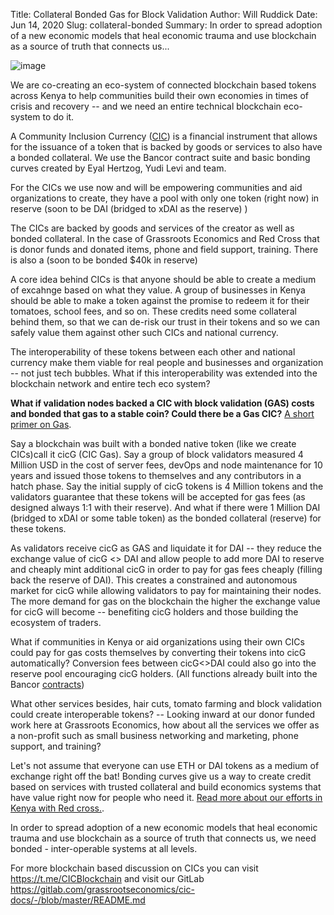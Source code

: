 Title: Collateral Bonded Gas for Block Validation
Author: Will Ruddick
Date: Jun 14, 2020
Slug: collateral-bonded
Summary: In order to spread adoption of a new economic models that heal economic trauma and use blockchain as a source of truth that connects us...

![image](images/blog/collateral-bonded1.webp)

We are co-creating an eco-system of connected blockchain based tokens
across Kenya to help communities build their own economies in times of
crisis and recovery -- and we need an entire technical blockchain
eco-system to do it.

A Community Inclusion Currency
([CIC](https://gitlab.com/grassrootseconomics/cic-docs/-/blob/master/README.md))
is a financial instrument that allows for the issuance of a token that
is backed by goods or services to also have a bonded collateral. We use
the Bancor contract suite and basic bonding curves created by Eyal
Hertzog, Yudi Levi and team.

For the CICs we use now and will be empowering communities and aid
organizations to create, they have a pool with only one token (right
now) in reserve (soon to be DAI (bridged to xDAI as the reserve) )

The CICs are backed by goods and services of the creator as well as
bonded collateral. In the case of Grassroots Economics and Red Cross
that is donor funds and donated items, phone and field support,
training. There is also a (soon to be bonded $40k in reserve)

A core idea behind CICs is that anyone should be able to create a medium
of excahnge based on what they value. A group of businesses in Kenya
should be able to make a token against the promise to redeem it for
their tomatoes, school fees, and so on. These credits need some
collateral behind them, so that we can de-risk our trust in their tokens
and so we can safely value them against other such CICs and national
currency.

The interoperability of these tokens between each other and national
currency make them viable for real people and businesses and
organization -- not just tech bubbles. What if this interoperability was
extended into the blockchain network and entire tech eco system?

**What if validation nodes backed a CIC with block validation (GAS)
costs and bonded that gas to a stable coin? Could there be a Gas CIC?**
[A short primer on
Gas](https://www.investopedia.com/terms/g/gas-ethereum.asp).

Say a blockchain was built with a bonded native token (like we create
CICs)call it cicG (CIC Gas). Say a group of block validators measured 4
Million USD in the cost of server fees, devOps and node maintenance for
10 years and issued those tokens to themselves and any contributors in a
hatch phase. Say the initial supply of cicG tokens is 4 Million tokens
and the validators guarantee that these tokens will be accepted for gas
fees (as designed always 1:1 with their reserve). And what if there were
1 Million DAI (bridged to xDAI or some table token) as the bonded
collateral (reserve) for these tokens.

As validators receive cicG as GAS and liquidate it for DAI -- they
reduce the exchange value of cicG <> DAI and allow people to add more
DAI to reserve and cheaply mint additional cicG in order to pay for gas
fees cheaply (filling back the reserve of DAI). This creates a
constrained and autonomous market for cicG while allowing validators to
pay for maintaining their nodes. The more demand for gas on the
blockchain the higher the exchange value for cicG will become --
benefiting cicG holders and those building the ecosystem of traders.

What if communities in Kenya or aid organizations using their own CICs
could pay for gas costs themselves by converting their tokens into cicG
automatically? Conversion fees between cicG<>DAI could also go into
the reserve pool encouraging cicG holders. (All functions already built
into the Bancor
[contracts](https://github.com/bancorprotocol/contracts))

What other services besides, hair cuts, tomato farming and block
validation could create interoperable tokens? -- Looking inward at our
donor funded work here at Grassroots Economics, how about all the
services we offer as a non-profit such as small business networking and
marketing, phone support, and training?

Let's not assume that everyone can use ETH or DAI tokens as a medium of
exchange right off the bat! Bonding curves give us a way to create
credit based on services with trusted collateral and build economics
systems that have value right now for people who need it. [Read more
about our efforts in Kenya with Red
cross.](https://www.cityam.com/empowering-communities-with-alternative-currencies-towards-a-post-covid-economy/).

In order to spread adoption of a new economic models that heal economic
trauma and use blockchain as a source of truth that connects us, we need
bonded - inter-operable systems at all levels.

For more blockchain based discussion on CICs you can visit
<https://t.me/CICBlockchain> and visit our GitLab
<https://gitlab.com/grassrootseconomics/cic-docs/-/blob/master/README.md>
